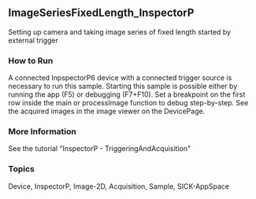 ## ImageSeriesFixedLength_InspectorP
Setting up camera and taking image series of fixed length started by external trigger
### How to Run
A connected InpspectorP6 device with a connected trigger source is necessary to run
this sample. Starting this sample is possible either by running the app (F5) or
debugging (F7+F10).
Set a breakpoint on the first row inside the main or processImage function to
debug step-by-step. See the acquired images in the image viewer on the DevicePage.
### More Information
See the tutorial "InspectorP - TriggeringAndAcquisition"

### Topics
Device, InspectorP, Image-2D, Acquisition, Sample, SICK-AppSpace